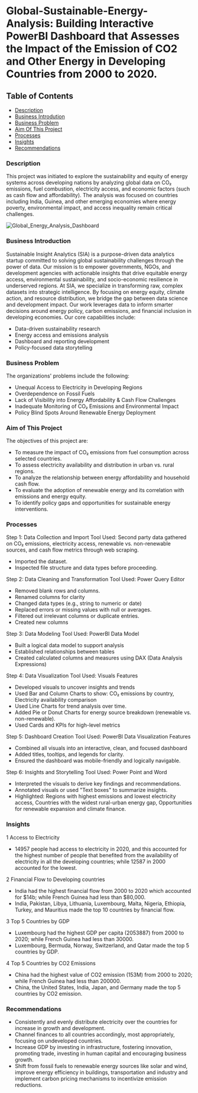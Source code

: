 # Global-Sustainable-Energy-Analysis: Building Interactive PowerBI Dashboard that Assesses the Impact of the Emission of CO2 and Other Energy in Developing Countries from 2000 to 2020.
## Table of Contents
- [Description](#description)
- [Business Introdution](#businessintroduction)
- [Business Problem](#businessproblem)
- [Aim Of This Project](#aimofthisproject)
- [Processes](#processes)
- [Insights](#insights)
- [Recommendations](#recommendations)
### Description
This project was initiated to explore the sustainability and equity of energy systems across developing nations by analyzing global data on CO₂ emissions, fuel combustion, electricity access, and economic factors (such as cash flow and affordability). The analysis was focused on countries including India, Guinea, and other emerging economies where energy poverty, environmental impact, and access inequality remain critical challenges.

![Global_Energy_Analysis_Dashboard](https://github.com/user-attachments/assets/eaf8b308-7e0f-425d-831b-2d12bc02b0ff)

### Business Introduction
Sustainable Insight Analytics (SIA) is a purpose-driven data analytics startup committed to solving global sustainability challenges through the power of data. Our mission is to empower governments, NGOs, and development agencies with actionable insights that drive equitable energy access, environmental sustainability, and socio-economic resilience in underserved regions.
At SIA, we specialize in transforming raw, complex datasets into strategic intelligence. By focusing on energy equity, climate action, and resource distribution, we bridge the gap between data science and development impact. Our work leverages data to inform smarter decisions around energy policy, carbon emissions, and financial inclusion in developing economies.
Our core capabilities include: 
- Data-driven sustainability research
- Energy access and emissions analysis
- Dashboard and reporting development
- Policy-focused data storytelling
### Business Problem
The organizations' problems include the following:
- Unequal Access to Electricity in Developing Regions
- Overdependence on Fossil Fuels
- Lack of Visibility into Energy Affordability & Cash Flow Challenges
- Inadequate Monitoring of CO₂ Emissions and Environmental Impact
- Policy Blind Spots Around Renewable Energy Deployment
### Aim of This Project
The objectives of this project are:
- To measure the impact of CO₂ emissions from fuel consumption across selected countries.
- To assess electricity availability and distribution in urban vs. rural regions.
- To analyze the relationship between energy affordability and household cash flow.
- To evaluate the adoption of renewable energy and its correlation with emissions and energy equity.
- To identify policy gaps and opportunities for sustainable energy interventions.
### Processes
Step 1: Data Collection and Import
 Tool Used: Second party data gathered on CO₂ emissions, electricity access, renewable vs. non-renewable sources, and cash flow metrics through web scraping.
 - Imported the dataset.
 - Inspected file structure and data types before proceeding.

Step 2: Data Cleaning and Transformation
 Tool Used: Power Query Editor
 - Removed blank rows and columns.
 - Renamed columns for clarity
 - Changed data types (e.g., string to numeric or date)
 - Replaced errors or missing values with null or averages.
 - Filtered out irrelevant columns or duplicate entries.
 - Created new columns

Step 3: Data Modeling
 Tool Used: PowerBI Data Model
 - Built a logical data model to support analysis
 - Established relationships between tables
 - Created calculated columns and measures using DAX (Data Analysis Expressions)

Step 4: Data Visualization
 Tool Used: Visuals Features
 - Developed visuals to uncover insights and trends
 - Used Bar and Column Charts to show: CO₂ emissions by country, Electricity availability comparison
 - Used Line Charts for trend analysis over time.
 - Added Pie or Donut Charts for energy source breakdown (renewable vs. non-renewable).
 - Used Cards and KPIs for high-level metrics

Step 5: Dashboard Creation
 Tool Used: PowerBI Data Visualization Features
 - Combined all visuals into an interactive, clean, and focused dashboard
 - Added titles, tooltips, and legends for clarity.
 - Ensured the dashboard was mobile-friendly and logically navigable.

Step 6: Insights and Storytelling
 Tool Used: Power Point and Word
 - Interpreted the visuals to derive key findings and recommendations.
 - Annotated visuals or used "Text boxes" to summarize insights.
 - Highlighted: Regions with highest emissions and lowest electricity access, Countries with the widest rural-urban energy gap, Opportunities for renewable expansion and climate finance.
### Insights
1 Access to Electricity
 - 14957 people had access to electricity in 2020, and this 
accounted for the highest number of people that benefited 
from the availability of electricity in all the developing 
countries; while 12587 in 2000 accounted for the lowest.
  
2 Financial Flow to Developing countries
 - India had the highest financial flow from 2000 to 2020 which 
accounted for $14b; while French Guinea had less than 
$80,000.
 - India, Pakistan, Libya, Lithuania, Luxembourg, Malta, 
Nigeria, Ethiopia, Turkey, and Mauritius made the top 10 
countries by financial flow.

3 Top 5 Countries by GDP
 - Luxembourg had the highest GDP per capita (2053887) from 
2000 to 2020; while French Guinea had less than 30000.
 - Luxembourg, Bermuda, Norway, Switzerland, and Qatar 
made the top 5 countries by GDP.

4 Top 5 Countries by CO2 Emissions
 - China had the highest value of CO2 emission (153M) from 
2000 to 2020; while French Guinea had less than 200000.
 - China, the United States, India, Japan, and Germany made 
the top 5 countries by CO2 emission.
### Recommendations
 - Consistently and evenly distribute electricity over the 
countries for increase in growth and development.
 - Channel finances to all countries accordingly, most 
appropriately, focusing on undeveloped countries.
 - Increase GDP by investing in infrastructure, fostering 
innovation, promoting trade, investing in human capital and 
encouraging business growth.
 - Shift from fossil fuels to renewable energy sources like solar 
and wind, improve energy efficiency in buildings, 
transportation and industry and implement carbon pricing 
mechanisms to incentivize emission reductions.
